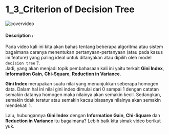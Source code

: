 # 1_3_Criterion of Decision Tree

![covervideo](http://bit.ly/makeaicovervideo)

#### **Description :**

Pada video kali ini kita akan bahas tentang beberapa algoritma atau sistem bagaimana caranya menentukan pertanyaan-pertanyaan (atau pada kasus ini feature) yang paling ideal untuk ditanyakan atau dipilih oleh model `decision tree` ?.<br>
Jadi, yang akan menjadi topik pembahasaan kali ini yaitu terkait **Gini Index**, **Information Gain**, **Chi-Square**, **Reduction in Variance**.

**Gini Index** merupakan suatu nilai yang menunjukkan seberapa homogen data. Dalam hal ini nilai gini index dimulai dari 0 sampai 1 dengan catatan semakin datanya homogen maka nilainya akan semakin kecil. Sedangkan, semakin tidak teratur atau semakin kacau biasanya nilainya akan semakin mendekati 1. 

Lalu, hubungannya **Gini Index** dengan  **Information Gain**, **Chi-Square** dan **Reduction in Variance** itu bagaimana? Lebih baik kita simak video berikut yuk.
